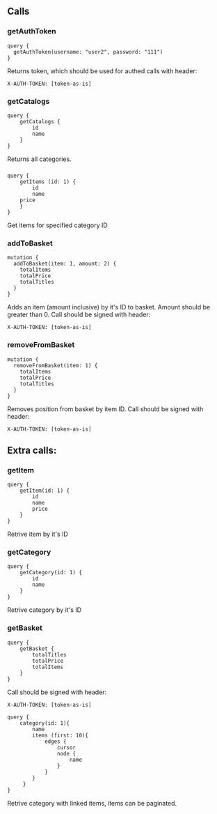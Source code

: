 Calls
------
### getAuthToken
```
query {
  getAuthToken(username: "user2", password: "111") 
}
```
Returns token, which should be used for authed calls with header:
```
X-AUTH-TOKEN: [token-as-is]
```

### getCatalogs
```
query {
    getCatalogs {
        id
        name
    }
}
```
Returns all categories.

###
```
query {
    getItems (id: 1) {
        id
        name
    price
    }
}
```
Get items for specified category ID

### addToBasket
```
mutation {
  addToBasket(item: 1, amount: 2) {
    totalItems
    totalPrice
    totalTitles
  }
}
```
Adds an item (amount inclusive) by it's ID to basket. Amount should be greater than 0.
Call should be signed with header:
```
X-AUTH-TOKEN: [token-as-is]
```

### removeFromBasket
```
mutation {
  removeFromBasket(item: 1) {
    totalItems
    totalPrice
    totalTitles
  }
}
```
Removes position from basket by item ID.
Call should be signed with header:
```
X-AUTH-TOKEN: [token-as-is]
```

Extra calls:
---

### getItem
```
query {
    getItem(id: 1) {
        id
        name
        price
    }
}
```
Retrive item by it's ID

### getCategory
```
query {
    getCategory(id: 1) {
        id
        name
    }
}
```
Retrive category by it's ID

### getBasket
```
query {
    getBasket {
        totalTitles
        totalPrice
        totalItems
    }
}
```
Call should be signed with header:
```
X-AUTH-TOKEN: [token-as-is]
```

```
query {
    category(id: 1){
        name
        items (first: 10){
            edges {
                cursor
                node {
                    name
                }
            }
        }
     }
}
```
Retrive category with linked items, items can be paginated.
